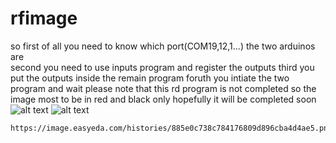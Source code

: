 # rfimage
so first of all you need to know which port(COM19,12,1...) the two arduinos are  
second you need to use inputs program and register the outputs 
third you put the outputs inside the remain program 
foruth you intiate the two program and wait 
please note that this rd program is not completed so the image  most  to be in red and black only 
hopefully it will be completed soon
![alt text](https://image.easyeda.com/histories/3776cb8febd6469da5b45cc5eed88024.png)
![alt text](https://image.easyeda.com/histories/885e0c738c784176809d896cba4d4ae5.png)

	https://image.easyeda.com/histories/885e0c738c784176809d896cba4d4ae5.png
